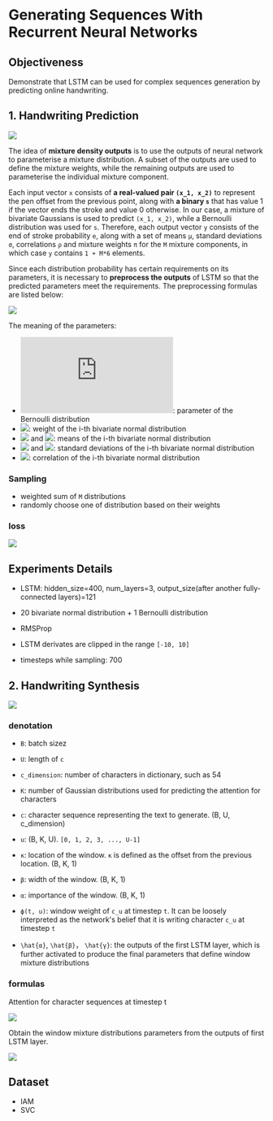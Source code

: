 # Generating Sequences With Recurrent Neural Networks

## Objectiveness

Demonstrate that LSTM can be used for complex sequences generation by predicting online handwriting.

## 

## 1. Handwriting Prediction

![](./images/gs_prediction_network.png)

The idea of **mixture density outputs** is to use the outputs of neural network to parameterise a mixture distribution. A subset of the outputs are used to define the mixture weights, while the remaining outputs are used to parameterise the individual mixture component.

Each input vector `x` consists of **a real-valued pair `(x_1, x_2)`** to represent the pen offset from the previous point, along with **a binary `s`** that has value 1 if the vector ends the stroke and value 0 otherwise. In our case, a mixture of bivariate Gaussians is used to predict `(x_1, x_2)`, while a Bernoulli distribution was used for `s`. Therefore, each output vector `y` consists of the end of stroke probability `e`, along with a set of means `μ`, standard deviations `σ`, correlations `ρ` and mixture weights `π` for the `M` mixture components, in which case `y` contains `1 + M*6` elements. 

Since each distribution probability has certain requirements on its parameters, it is necessary to **preprocess the outputs** of LSTM so that the predicted parameters meet the requirements. The preprocessing formulas are listed below:

![](./images/gs_preprocessing_prediction_network.png)

The meaning of the parameters:

+ ![](https://latex.codecogs.com/svg.latex?e): parameter of the Bernoulli distribution
+ ![](https://latex.codecogs.com/svg.latex?\pi^j): weight of the i-th bivariate normal distribution
+ ![](https://latex.codecogs.com/svg.latex?\mu_1^j) and ![](https://latex.codecogs.com/svg.latex?mu_2^j): means of the i-th bivariate normal distribution
+ ![](https://latex.codecogs.com/svg.latex?\sigma_1^j) and ![](https://latex.codecogs.com/svg.latex?sigma_2^j): standard deviations of the i-th bivariate normal distribution
+ ![](https://latex.codecogs.com/svg.latex?\rho^j): correlation of the i-th bivariate normal distribution



### Sampling

+ weighted sum of `M` distributions
+ randomly choose one of distribution based on their weights



### loss

![](./images/handwriting_loss.png)

## Experiments Details
+ LSTM: hidden_size=400, num_layers=3, output_size(after another fully-connected layers)=121

+ 20 bivariate normal distribution + 1 Bernoulli distribution

+ RMSProp

+ LSTM derivates are clipped in the range `[-10, 10]`

+ timesteps while sampling: 700

## 2. Handwriting Synthesis

![](./images/gs_synthesis_network.png)

### denotation

+ `B`: batch sizez
+ `U`: length of `c`
+ `c_dimension`: number of characters in dictionary, such as 54
+ `K`: number of Gaussian distributions used for predicting the attention for characters

+ `c`: character sequence representing the text to generate. (B, U, c_dimension)

+ `u`: (B, K, U). `[0, 1, 2, 3, ..., U-1]`

+ `κ`: location of the window. `κ` is defined as the offset from the previous location. (B, K, 1)

+ `β`: width of the window. (B, K, 1)

+ `α`: importance of the window. (B, K, 1)

+ `ф(t, u)`:  window weight of `c_u` at timestep `t`. It can be loosely interpreted as the network's belief that it is writing character `c_u` at timestep `t`

+ `\hat{α}`, `\hat{β}`， `\hat{γ}`: the outputs of the first LSTM layer, which is further activated to produce the final parameters that define window mixture distributions

  

### formulas

Attention for character sequences at timestep t

![](./images/gs_synthesis_attention.png)

Obtain the window mixture distributions parameters from the outputs of first LSTM layer.

![](./images/gs_synthesis_preprocess.png)





## Dataset

+ IAM
+ SVC